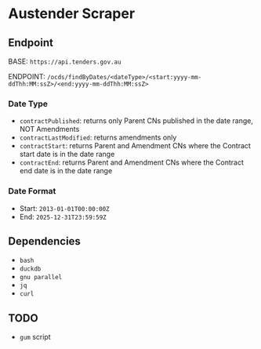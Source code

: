 # Austender Scraper

## Endpoint

BASE: `https://api.tenders.gov.au`

ENDPOINT: `/ocds/findByDates/<dateType>/<start:yyyy-mm-ddThh:MM:ssZ>/<end:yyyy-mm-ddThh:MM:ssZ>`

### Date Type

- `contractPublished`: returns only Parent CNs published in the date range, NOT Amendments
- `contractLastModified`: returns amendments only
- `contractStart`: returns Parent and Amendment CNs where the Contract start date is in the date range
- `contractEnd`: returns Parent and Amendment CNs where the Contract end date is in the date range

### Date Format

- Start: `2013-01-01T00:00:00Z`
- End: `2025-12-31T23:59:59Z`

## Dependencies

- `bash`
- `duckdb`
- `gnu parallel`
- `jq`
- `curl`

## TODO

- `gum` script
